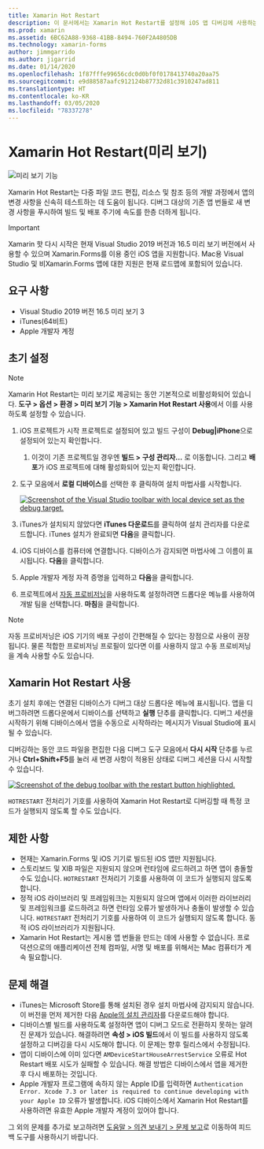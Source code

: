 ```yaml
---
title: Xamarin Hot Restart
description: 이 문서에서는 Xamarin Hot Restart를 설정해 iOS 앱 디버깅에 사용하는 방법을 설명합니다.
ms.prod: xamarin
ms.assetid: 6BC62A88-9368-41BB-8494-760F2A4805DB
ms.technology: xamarin-forms
author: jimmgarrido
ms.author: jigarrid
ms.date: 01/14/2020
ms.openlocfilehash: 1f87fffe99656cdc0d0bf0f0178413740a20aa75
ms.sourcegitcommit: e9d88587aafc912124b87732d81c3910247ad811
ms.translationtype: HT
ms.contentlocale: ko-KR
ms.lasthandoff: 03/05/2020
ms.locfileid: "78337278"
---
```

# <a name="xamarin-hot-restart-preview"></a>Xamarin Hot Restart(미리 보기)

![미리 보기 기능](~/media/shared/preview.png)

Xamarin Hot Restart는 다중 파일 코드 편집, 리소스 및 참조 등의 개발 과정에서 앱의 변경 사항을 신속히 테스트하는 데 도움이 됩니다. 디버그 대상의 기존 앱 번들로 새 변경 사항을 푸시하여 빌드 및 배포 주기에 속도를 한층 더하게 됩니다.

> [!IMPORTANT]
> Xamarin 핫 다시 시작은 현재 Visual Studio 2019 버전과 16.5 미리 보기 버전에서 사용할 수 있으며 Xamarin.Forms를 이용 중인 iOS 앱을 지원합니다. Mac용 Visual Studio 및 비Xamarin.Forms 앱에 대한 지원은 현재 로드맵에 포함되어 있습니다.

## <a name="requirements"></a>요구 사항

- Visual Studio 2019 버전 16.5 미리 보기 3
- iTunes(64비트)
- Apple 개발자 계정


## <a name="initial-setup"></a>초기 설정

> [!NOTE]
> Xamarin Hot Restart는 미리 보기로 제공되는 동안 기본적으로 비활성화되어 있습니다. **도구 > 옵션 > 환경 > 미리 보기 기능 > Xamarin Hot Restart 사용**에서 이를 사용하도록 설정할 수 있습니다.

1. iOS 프로젝트가 시작 프로젝트로 설정되어 있고 빌드 구성이 **Debug|iPhone**으로 설정되어 있는지 확인합니다.

   1. 이것이 기존 프로젝트일 경우엔 **빌드 > 구성 관리자…** 로 이동합니다. 그리고 **배포**가 iOS 프로젝트에 대해 활성화되어 있는지 확인합니다.

2. 도구 모음에서 **로컬 디바이스**를 선택한 후 클릭하여 설치 마법사를 시작합니다.

    [![](hot-restart-images/toolbar.png "Screenshot of the Visual Studio toolbar with local device set as the debug target.")](hot-restart-images/toolbar.png)

3. iTunes가 설치되지 않았다면 **iTunes 다운로드**를 클릭하여 설치 관리자를 다운로드합니다. iTunes 설치가 완료되면 **다음**을 클릭합니다.

4. iOS 디바이스를 컴퓨터에 연결합니다. 디바이스가 감지되면 마법사에 그 이름이 표시됩니다. **다음**을 클릭합니다.

5. Apple 개발자 계정 자격 증명을 입력하고 **다음**을 클릭합니다.

6. 프로젝트에서 [자동 프로비저닝](~/ios/get-started/installation/device-provisioning/automatic-provisioning.md)을 사용하도록 설정하려면 드롭다운 메뉴를 사용하여 개발 팀을 선택합니다. **마침**을 클릭합니다.

> [!NOTE]
> 자동 프로비저닝은 iOS 기기의 배포 구성이 간편해질 수 있다는 장점으로 사용이 권장됩니다. 물론 적합한 프로비저닝 프로필이 있다면 이를 사용하지 않고 수동 프로비저닝을 계속 사용할 수도 있습니다.

## <a name="use-xamarin-hot-restart"></a>Xamarin Hot Restart 사용
초기 설치 후에는 연결된 디바이스가 디버그 대상 드롭다운 메뉴에 표시됩니다. 앱을 디버그하려면 드롭다운에서 디바이스를 선택하고 **실행** 단추를 클릭합니다. 디버그 세션을 시작하기 위해 디바이스에서 앱을 수동으로 시작하라는 메시지가 Visual Studio에 표시될 수 있습니다.

디버깅하는 동안 코드 파일을 편집한 다음 디버그 도구 모음에서 **다시 시작** 단추를 누르거나 **Ctrl+Shift+F5**를 눌러 새 변경 사항이 적용된 상태로 디버그 세션을 다시 시작할 수 있습니다.

[![](hot-restart-images/restart.png "Screenshot of the debug toolbar with the restart button highlighted.")](hot-restart-images/toolbar.png)

`HOTRESTART` 전처리기 기호를 사용하여 Xamarin Hot Restart로 디버깅할 때 특정 코드가 실행되지 않도록 할 수도 있습니다.

## <a name="limitations"></a>제한 사항
- 현재는 Xamarin.Forms 및 iOS 기기로 빌드된 iOS 앱만 지원됩니다.
- 스토리보드 및 XIB 파일은 지원되지 않으며 런타임에 로드하려고 하면 앱이 충돌할 수도 있습니다. `HOTRESTART` 전처리기 기호를 사용하여 이 코드가 실행되지 않도록 합니다.
- 정적 iOS 라이브러리 및 프레임워크는 지원되지 않으며 앱에서 이러한 라이브러리 및 프레임워크를 로드하려고 하면 런타임 오류가 발생하거나 충돌이 발생할 수 있습니다. `HOTRESTART` 전처리기 기호를 사용하여 이 코드가 실행되지 않도록 합니다. 동적 iOS 라이브러리가 지원됩니다.
- Xamarin Hot Restart는 게시용 앱 번들을 만드는 데에 사용할 수 없습니다. 프로덕션으로의 애플리케이션 전체 컴파일, 서명 및 배포를 위해서는 Mac 컴퓨터가 계속 필요합니다.

## <a name="troubleshoot"></a>문제 해결
- iTunes는 Microsoft Store를 통해 설치된 경우 설치 마법사에 감지되지 않습니다. 이 버전을 먼저 제거한 다음 [Apple의 설치 관리자](https://go.microsoft.com/fwlink/?linkid=2101014)를 다운로드해야 합니다.
- 디바이스별 빌드를 사용하도록 설정하면 앱이 디버그 모드로 전환하지 못하는 알려진 문제가 있습니다. 해결하려면 **속성 > iOS 빌드**에서 이 빌드를 사용하지 않도록 설정하고 디버깅을 다시 시도해야 합니다. 이 문제는 향후 릴리스에서 수정됩니다.
- 앱이 디바이스에 이미 있다면 `AMDeviceStartHouseArrestService` 오류로 Hot Restart 배포 시도가 실패할 수 있습니다. 해결 방법은 디바이스에서 앱을 제거한 후 다시 배포하는 것입니다.
- Apple 개발자 프로그램에 속하지 않는 Apple ID를 입력하면 `Authentication Error. Xcode 7.3 or later is required to continue developing with your Apple ID` 오류가 발생합니다. iOS 디바이스에서 Xamarin Hot Restart를 사용하려면 유효한 Apple 개발자 계정이 있어야 합니다. 

그 외의 문제를 추가로 보고하려면 [도움말 > 의견 보내기 > 문제 보고](/visualstudio/ide/feedback-options?view=vs-2019#report-a-problem)로 이동하여 피드백 도구를 사용하시기 바랍니다.
